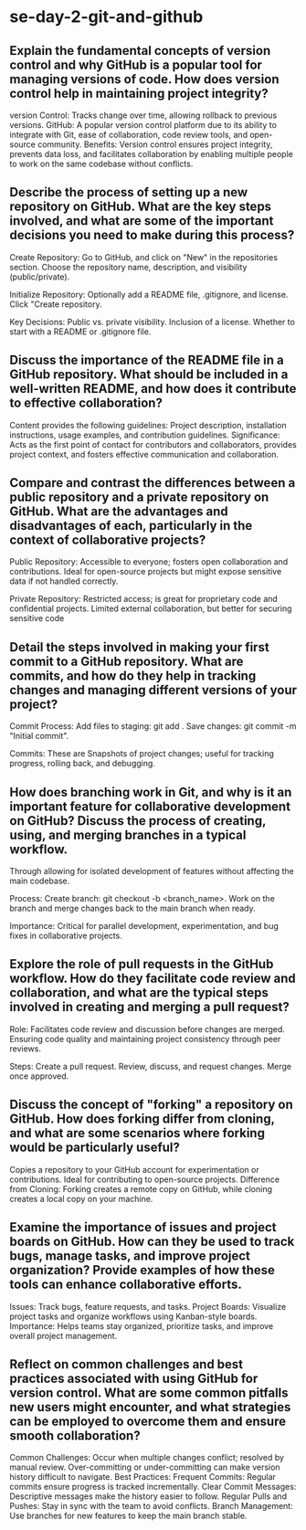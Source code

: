 # se-day-2-git-and-github
## Explain the fundamental concepts of version control and why GitHub is a popular tool for managing versions of code. How does version control help in maintaining project integrity?
version Control: Tracks change over time, allowing rollback to previous versions.
GitHub: A popular version control platform due to its ability to integrate with Git, ease of collaboration, code review tools, and open-source community.
Benefits: Version control ensures project integrity, prevents data loss, and facilitates collaboration by enabling multiple people to work on the same codebase without conflicts.

## Describe the process of setting up a new repository on GitHub. What are the key steps involved, and what are some of the important decisions you need to make during this process?
Create Repository:
Go to GitHub, and click on "New" in the repositories section.
Choose the repository name, description, and visibility (public/private).

Initialize Repository:
Optionally add a README file, .gitignore, and license.
Click "Create repository.

Key Decisions:
Public vs. private visibility.
Inclusion of a license.
Whether to start with a README or .gitignore file.

## Discuss the importance of the README file in a GitHub repository. What should be included in a well-written README, and how does it contribute to effective collaboration?
Content provides the following guidelines: Project description, installation instructions, usage examples, and contribution guidelines.
Significance: Acts as the first point of contact for contributors and collaborators, provides project context, and fosters effective communication and collaboration.

## Compare and contrast the differences between a public repository and a private repository on GitHub. What are the advantages and disadvantages of each, particularly in the context of collaborative projects?
Public Repository:
Accessible to everyone; fosters open collaboration and contributions.
Ideal for open-source projects but might expose sensitive data if not handled correctly.

Private Repository:
Restricted access; is great for proprietary code and confidential projects.
Limited external collaboration, but better for securing sensitive code

## Detail the steps involved in making your first commit to a GitHub repository. What are commits, and how do they help in tracking changes and managing different versions of your project?
Commit Process:
Add files to staging: git add <file>.
Save changes: git commit -m "Initial commit".

Commits:
These are Snapshots of project changes; useful for tracking progress, rolling back, and debugging.
## How does branching work in Git, and why is it an important feature for collaborative development on GitHub? Discuss the process of creating, using, and merging branches in a typical workflow.
Through allowing for isolated development of features without affecting the main codebase.

Process:
Create branch: git checkout -b <branch_name>.
Work on the branch and merge changes back to the main branch when ready.

Importance: Critical for parallel development, experimentation, and bug fixes in collaborative projects.

## Explore the role of pull requests in the GitHub workflow. How do they facilitate code review and collaboration, and what are the typical steps involved in creating and merging a pull request?
Role: Facilitates code review and discussion before changes are merged.
Ensuring code quality and maintaining project consistency through peer reviews.

Steps:
Create a pull request.
Review, discuss, and request changes.
Merge once approved.

## Discuss the concept of "forking" a repository on GitHub. How does forking differ from cloning, and what are some scenarios where forking would be particularly useful?
Copies a repository to your GitHub account for experimentation or contributions.
Ideal for contributing to open-source projects.
Difference from Cloning: Forking creates a remote copy on GitHub, while cloning creates a local copy on your machine.

## Examine the importance of issues and project boards on GitHub. How can they be used to track bugs, manage tasks, and improve project organization? Provide examples of how these tools can enhance collaborative efforts.
Issues: Track bugs, feature requests, and tasks.
Project Boards: Visualize project tasks and organize workflows using Kanban-style boards.
Importance: Helps teams stay organized, prioritize tasks, and improve overall project management.

## Reflect on common challenges and best practices associated with using GitHub for version control. What are some common pitfalls new users might encounter, and what strategies can be employed to overcome them and ensure smooth collaboration?
Common Challenges:
Occur when multiple changes conflict; resolved by manual review.
Over-committing or under-committing can make version history difficult to navigate.
Best Practices:
Frequent Commits: Regular commits ensure progress is tracked incrementally.
Clear Commit Messages: Descriptive messages make the history easier to follow.
Regular Pulls and Pushes: Stay in sync with the team to avoid conflicts.
Branch Management: Use branches for new features to keep the main branch stable.
